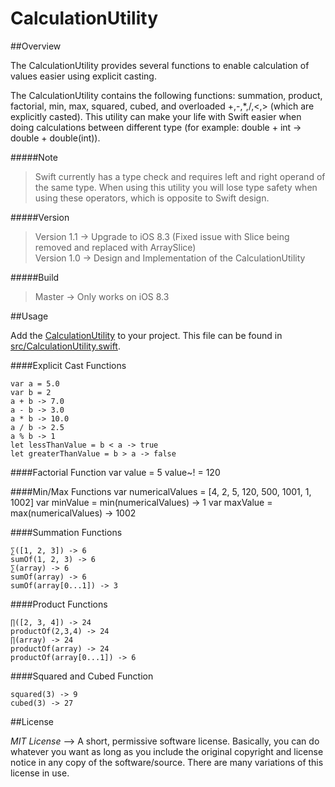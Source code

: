 # CalculationUtility

##Overview

The CalculationUtility provides several functions to enable calculation of values easier using explicit casting. 

The CalculationUtility contains the following functions: summation, product, factorial, min, max, squared, cubed, and overloaded +,-,*,/,<,> (which are explicitly casted). This utility can make your life with Swift easier when doing calculations between different type (for example: double + int -> double + double(int)).

#####Note
>Swift currently has a type check and requires left and right operand of the same type. When using this utility you will lose type safety when using these operators, which is opposite to Swift design. 

#####Version
>Version 1.1 -> Upgrade to iOS 8.3 (Fixed issue with Slice being removed and replaced with ArraySlice) <br/>
>Version 1.0 -> Design and Implementation of the CalculationUtility <br/>

#####Build
>Master -> Only works on iOS 8.3

##Usage

Add the [CalculationUtility](https://github.com/rahulnadella/CalculationUtility/blob/master/src/CalculationUtility.swift) to your project. This file can be found in [src/CalculationUtility.swift](https://github.com/rahulnadella/CalculationUtility/blob/master/src).

####Explicit Cast Functions

    var a = 5.0
    var b = 2
    a + b -> 7.0
    a - b -> 3.0
    a * b -> 10.0
    a / b -> 2.5
    a % b -> 1
    let lessThanValue = b < a -> true
    let greaterThanValue = b > a -> false

####Factorial Function
    var value = 5
    value~! = 120

####Min/Max Functions
    var numericalValues = [4, 2, 5, 120, 500, 1001, 1, 1002]
    var minValue = min(numericalValues) -> 1
    var maxValue = max(numericalValues) -> 1002

####Summation Functions

    ∑([1, 2, 3]) -> 6
    sumOf(1, 2, 3) -> 6
    ∑(array) -> 6
    sumOf(array) -> 6
    sumOf(array[0...1]) -> 3

####Product Functions

    ∏([2, 3, 4]) -> 24
    productOf(2,3,4) -> 24
    ∏(array) -> 24
    productOf(array) -> 24
    productOf(array[0...1]) -> 6

####Squared and Cubed Function

    squared(3) -> 9
    cubed(3) -> 27

##License

*MIT License* --> A short, permissive software license. Basically, you can do whatever you want as long as you include the original copyright and license notice in any copy of the software/source.  There are many variations of this license in use.
